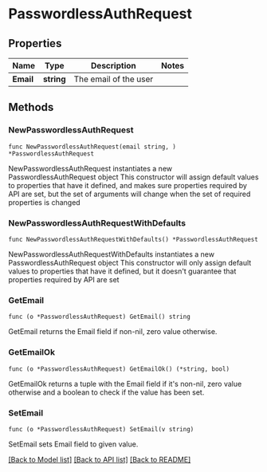# PasswordlessAuthRequest

## Properties

Name | Type | Description | Notes
------------ | ------------- | ------------- | -------------
**Email** | **string** | The email of the user | 

## Methods

### NewPasswordlessAuthRequest

`func NewPasswordlessAuthRequest(email string, ) *PasswordlessAuthRequest`

NewPasswordlessAuthRequest instantiates a new PasswordlessAuthRequest object
This constructor will assign default values to properties that have it defined,
and makes sure properties required by API are set, but the set of arguments
will change when the set of required properties is changed

### NewPasswordlessAuthRequestWithDefaults

`func NewPasswordlessAuthRequestWithDefaults() *PasswordlessAuthRequest`

NewPasswordlessAuthRequestWithDefaults instantiates a new PasswordlessAuthRequest object
This constructor will only assign default values to properties that have it defined,
but it doesn't guarantee that properties required by API are set

### GetEmail

`func (o *PasswordlessAuthRequest) GetEmail() string`

GetEmail returns the Email field if non-nil, zero value otherwise.

### GetEmailOk

`func (o *PasswordlessAuthRequest) GetEmailOk() (*string, bool)`

GetEmailOk returns a tuple with the Email field if it's non-nil, zero value otherwise
and a boolean to check if the value has been set.

### SetEmail

`func (o *PasswordlessAuthRequest) SetEmail(v string)`

SetEmail sets Email field to given value.



[[Back to Model list]](../README.md#documentation-for-models) [[Back to API list]](../README.md#documentation-for-api-endpoints) [[Back to README]](../README.md)


